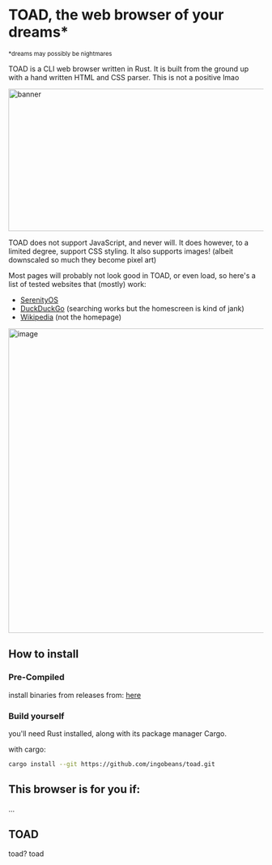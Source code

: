 # TOAD, the web browser of your dreams*
<sup>*dreams may possibly be nightmares</sup>

TOAD is a CLI web browser written in Rust. It is built from the ground up with a hand written HTML and CSS parser. This is not a positive lmao

<img width="956" height="281" alt="banner" src="https://github.com/user-attachments/assets/62c67377-f0ff-4fcd-b951-bf644861f79c" />

TOAD does not support JavaScript, and never will. It does however, to a limited degree, support CSS styling. It also supports images! (albeit downscaled so much they become pixel art)

Most pages will probably not look good in TOAD, or even load, so here's a list of tested websites that (mostly) work:
- [SerenityOS](https://serenityos.org/)
- [DuckDuckGo](https://html.duckduckgo.com/html/) (searching works but the homescreen is kind of jank)
- [Wikipedia](https://en.wikipedia.org/wiki/%22Hello,_World!%22_program) (not the homepage)

<img width="1192" height="601" alt="image" src="https://github.com/user-attachments/assets/46570d33-2d73-46bf-93d4-c2f3d280adbd" />



## How to install

### Pre-Compiled
install binaries from releases from: [here](https://github.com/ingobeans/toad/releases)

### Build yourself
you'll need Rust installed, along with its package manager Cargo.

with cargo:
```bash
cargo install --git https://github.com/ingobeans/toad.git
```

## This browser is for you if:
...
## TOAD
toad? toad
